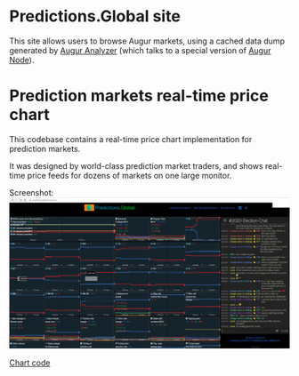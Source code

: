 # Predictions.Global site

This site allows users to browse Augur markets, using a cached data dump generated by [Augur Analyzer](https://github.com/veilco/augur-analyzer) (which talks to a special version of [Augur Node](https://github.com/veilco/augur-node)).

# Prediction markets real-time price chart

This codebase contains a real-time price chart implementation for prediction markets.

It was designed by world-class prediction market traders, and shows real-time price feeds for dozens of markets on one large monitor.

Screenshot:
<img src="public/real-time-price-chart.png"/>

[Chart code](src/RealTimePriceChart.tsx)
